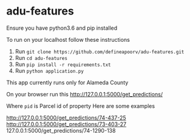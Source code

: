 # adu-features

Ensure you have python3.6 and pip installed

To run on your localhost follow these instructions

1. Run `git clone https://github.com/defineapoorv/adu-features.git`
2. Run `cd adu-features`
3. Run `pip install -r requirements.txt`
4. Run `python application.py`

This app currently runs only for Alameda County

On your browser run this
http://127.0.0.1:5000/get_predictions/<pid>

Where `pid` is Parcel id of property
Here are some examples

http://127.0.0.1:5000/get_predictions/74-437-25
http://127.0.0.1:5000/get_predictions/73-403-27
127.0.0.1:5000/get_predictions/74-1290-138

